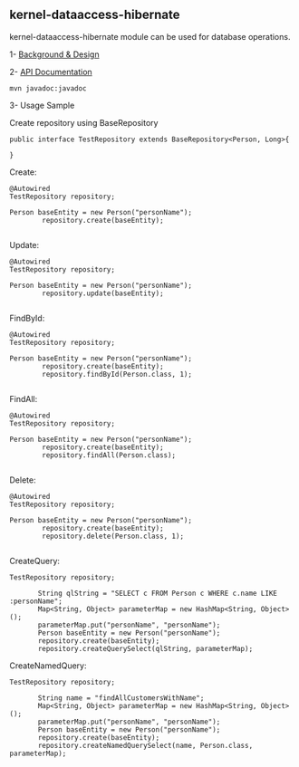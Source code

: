 ## kernel-dataaccess-hibernate

kernel-dataaccess-hibernate module can be used for database operations.
 
 1- [Background & Design](../../design/kernel/kernel-dataaccess.md)
 

 2- [API Documentation ](TBA)
 
 ```
 mvn javadoc:javadoc

 ```

3- Usage Sample

Create repository using BaseRepository

```
public interface TestRepository extends BaseRepository<Person, Long>{

}

```
 
Create:
 
```
@Autowired
TestRepository repository;

Person baseEntity = new Person("personName");
		repository.create(baseEntity);
 
 ```
 
 Update:
 
```
@Autowired
TestRepository repository;

Person baseEntity = new Person("personName");
		repository.update(baseEntity);
 
 ```
 
  FindById:
 
```
@Autowired
TestRepository repository;

Person baseEntity = new Person("personName");
		repository.create(baseEntity);
		repository.findById(Person.class, 1);
 
 ```
 
FindAll:
 
```
@Autowired
TestRepository repository;

Person baseEntity = new Person("personName");
		repository.create(baseEntity);
		repository.findAll(Person.class);
 
 ```
 
 Delete:
 
```
@Autowired
TestRepository repository;

Person baseEntity = new Person("personName");
		repository.create(baseEntity);
		repository.delete(Person.class, 1);
 
 ```
 
 CreateQuery:
 
 ```
 TestRepository repository;
 
		String qlString = "SELECT c FROM Person c WHERE c.name LIKE :personName";
		Map<String, Object> parameterMap = new HashMap<String, Object>();
		parameterMap.put("personName", "personName");
		Person baseEntity = new Person("personName");
		repository.create(baseEntity);
		repository.createQuerySelect(qlString, parameterMap);
 
 ```
 
  
 CreateNamedQuery:
 
 ```
 TestRepository repository;
 
		String name = "findAllCustomersWithName";
		Map<String, Object> parameterMap = new HashMap<String, Object>();
		parameterMap.put("personName", "personName");
		Person baseEntity = new Person("personName");
		repository.create(baseEntity);
		repository.createNamedQuerySelect(name, Person.class, parameterMap);
 
 ```








